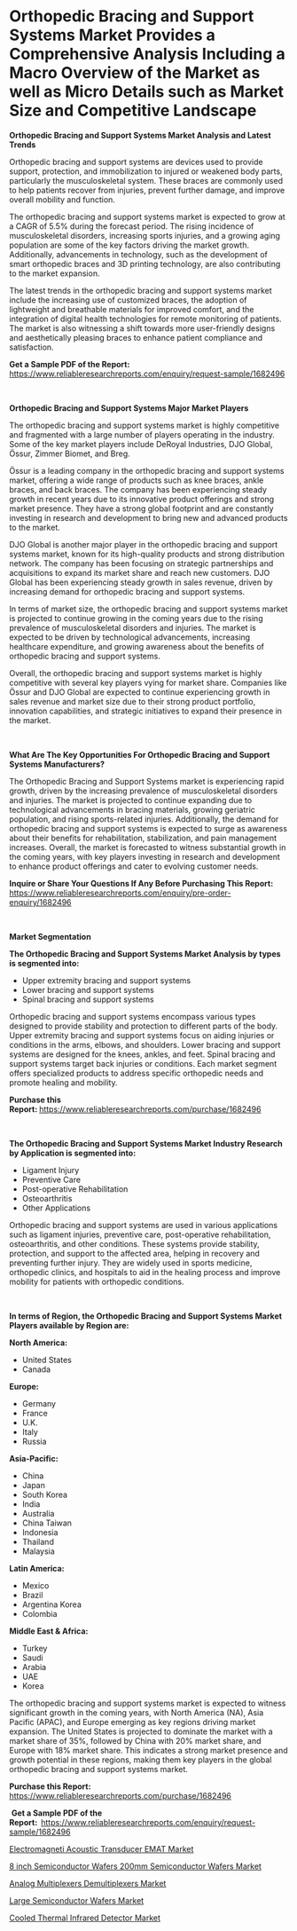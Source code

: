 <p><h1>Orthopedic Bracing and Support Systems Market Provides a Comprehensive Analysis Including a Macro Overview of the Market as well as Micro Details such as Market Size and Competitive Landscape</h1></p><p><strong>Orthopedic Bracing and Support Systems Market Analysis and Latest Trends</strong></p>
<p><p>Orthopedic bracing and support systems are devices used to provide support, protection, and immobilization to injured or weakened body parts, particularly the musculoskeletal system. These braces are commonly used to help patients recover from injuries, prevent further damage, and improve overall mobility and function.</p><p>The orthopedic bracing and support systems market is expected to grow at a CAGR of 5.5% during the forecast period. The rising incidence of musculoskeletal disorders, increasing sports injuries, and a growing aging population are some of the key factors driving the market growth. Additionally, advancements in technology, such as the development of smart orthopedic braces and 3D printing technology, are also contributing to the market expansion.</p><p>The latest trends in the orthopedic bracing and support systems market include the increasing use of customized braces, the adoption of lightweight and breathable materials for improved comfort, and the integration of digital health technologies for remote monitoring of patients. The market is also witnessing a shift towards more user-friendly designs and aesthetically pleasing braces to enhance patient compliance and satisfaction.</p></p>
<p><strong>Get a Sample PDF of the Report:&nbsp;</strong> <a href="https://www.reliableresearchreports.com/enquiry/request-sample/1682496">https://www.reliableresearchreports.com/enquiry/request-sample/1682496</a></p>
<p>&nbsp;</p>
<p><strong>Orthopedic Bracing and Support Systems Major Market Players</strong></p>
<p><p>The orthopedic bracing and support systems market is highly competitive and fragmented with a large number of players operating in the industry. Some of the key market players include DeRoyal Industries, DJO Global, Össur, Zimmer Biomet, and Breg.</p><p>Össur is a leading company in the orthopedic bracing and support systems market, offering a wide range of products such as knee braces, ankle braces, and back braces. The company has been experiencing steady growth in recent years due to its innovative product offerings and strong market presence. They have a strong global footprint and are constantly investing in research and development to bring new and advanced products to the market.</p><p>DJO Global is another major player in the orthopedic bracing and support systems market, known for its high-quality products and strong distribution network. The company has been focusing on strategic partnerships and acquisitions to expand its market share and reach new customers. DJO Global has been experiencing steady growth in sales revenue, driven by increasing demand for orthopedic bracing and support systems.</p><p>In terms of market size, the orthopedic bracing and support systems market is projected to continue growing in the coming years due to the rising prevalence of musculoskeletal disorders and injuries. The market is expected to be driven by technological advancements, increasing healthcare expenditure, and growing awareness about the benefits of orthopedic bracing and support systems.</p><p>Overall, the orthopedic bracing and support systems market is highly competitive with several key players vying for market share. Companies like Össur and DJO Global are expected to continue experiencing growth in sales revenue and market size due to their strong product portfolio, innovation capabilities, and strategic initiatives to expand their presence in the market.</p></p>
<p>&nbsp;</p>
<p><strong>What Are The Key Opportunities For Orthopedic Bracing and Support Systems Manufacturers?</strong></p>
<p><p>The Orthopedic Bracing and Support Systems market is experiencing rapid growth, driven by the increasing prevalence of musculoskeletal disorders and injuries. The market is projected to continue expanding due to technological advancements in bracing materials, growing geriatric population, and rising sports-related injuries. Additionally, the demand for orthopedic bracing and support systems is expected to surge as awareness about their benefits for rehabilitation, stabilization, and pain management increases. Overall, the market is forecasted to witness substantial growth in the coming years, with key players investing in research and development to enhance product offerings and cater to evolving customer needs.</p></p>
<p><strong>Inquire or Share Your Questions If Any Before Purchasing This Report:</strong> <a href="https://www.reliableresearchreports.com/enquiry/pre-order-enquiry/1682496">https://www.reliableresearchreports.com/enquiry/pre-order-enquiry/1682496</a></p>
<p>&nbsp;</p>
<p><strong>Market Segmentation</strong></p>
<p><strong>The Orthopedic Bracing and Support Systems Market Analysis by types is segmented into:</strong></p>
<p><ul><li>Upper extremity bracing and support systems</li><li>Lower bracing and support systems</li><li>Spinal bracing and support systems</li></ul></p>
<p><p>Orthopedic bracing and support systems encompass various types designed to provide stability and protection to different parts of the body. Upper extremity bracing and support systems focus on aiding injuries or conditions in the arms, elbows, and shoulders. Lower bracing and support systems are designed for the knees, ankles, and feet. Spinal bracing and support systems target back injuries or conditions. Each market segment offers specialized products to address specific orthopedic needs and promote healing and mobility.</p></p>
<p><strong>Purchase this Report:&nbsp;</strong><a href="https://www.reliableresearchreports.com/purchase/1682496">https://www.reliableresearchreports.com/purchase/1682496</a></p>
<p>&nbsp;</p>
<p><strong>The Orthopedic Bracing and Support Systems Market Industry Research by Application is segmented into:</strong></p>
<p><ul><li>Ligament Injury</li><li>Preventive Care</li><li>Post-operative Rehabilitation</li><li>Osteoarthritis</li><li>Other Applications</li></ul></p>
<p><p>Orthopedic bracing and support systems are used in various applications such as ligament injuries, preventive care, post-operative rehabilitation, osteoarthritis, and other conditions. These systems provide stability, protection, and support to the affected area, helping in recovery and preventing further injury. They are widely used in sports medicine, orthopedic clinics, and hospitals to aid in the healing process and improve mobility for patients with orthopedic conditions.</p></p>
<p>&nbsp;</p>
<p><strong>In terms of Region, the Orthopedic Bracing and Support Systems Market Players available by Region are:</strong></p>
<p>
    <p> <strong> North America: </strong>
        <ul>
            <li>United States</li>
            <li>Canada</li>
        </ul>
        </p> 
    <p> <strong> Europe: </strong>
        <ul>
            <li>Germany</li>
            <li>France</li>
            <li>U.K.</li>
            <li>Italy</li>
            <li>Russia</li>
        </ul>
        </p> 
    <p> <strong> Asia-Pacific: </strong>
        <ul>
            <li>China</li>
            <li>Japan</li>
            <li>South Korea</li>
            <li>India</li>
            <li>Australia</li>
            <li>China Taiwan</li>
            <li>Indonesia</li>
            <li>Thailand</li>
            <li>Malaysia</li>
        </ul>
        </p> 
    <p> <strong> Latin America: </strong>
        <ul>
            <li>Mexico</li>
            <li>Brazil</li>
            <li>Argentina Korea</li>
            <li>Colombia</li>
        </ul>
        </p> 
    <p> <strong> Middle East & Africa: </strong>
        <ul>
            <li>Turkey</li>
            <li>Saudi</li>
            <li>Arabia</li>
            <li>UAE</li>
            <li>Korea</li>
        </ul>
    </p>
    </p>
<p><p>The orthopedic bracing and support systems market is expected to witness significant growth in the coming years, with North America (NA), Asia Pacific (APAC), and Europe emerging as key regions driving market expansion. The United States is projected to dominate the market with a market share of 35%, followed by China with 20% market share, and Europe with 18% market share. This indicates a strong market presence and growth potential in these regions, making them key players in the global orthopedic bracing and support systems market.</p></p>
<p><strong>Purchase this Report: </strong><a href="https://www.reliableresearchreports.com/purchase/1682496">https://www.reliableresearchreports.com/purchase/1682496</a></p>
<p>&nbsp;<strong>Get a Sample PDF of the Report:&nbsp;&nbsp;</strong><a href="https://www.reliableresearchreports.com/enquiry/request-sample/1682496">https://www.reliableresearchreports.com/enquiry/request-sample/1682496</a></p>
<p><strong></strong></p>
<p><p><a href="https://medium.com/@peterm12562/electromagneti-acoustic-transducer-emat-market-size-cagr-trends-2024-2030-8b27d564aefe">Electromagneti Acoustic Transducer EMAT Market</a></p><p><a href="https://medium.com/@damorgan64868/8-inch-semiconductor-wafers-200mm-semiconductor-wafers-market-size-and-market-trends-complete-d7ae90ea19c1">8 inch Semiconductor Wafers 200mm Semiconductor Wafers Market</a></p><p><a href="https://medium.com/@jaremington56468/analog-multiplexers-demultiplexers-market-report-reveals-the-latest-trends-and-growth-opportunities-5c913e70034d">Analog Multiplexers Demultiplexers Market</a></p><p><a href="https://medium.com/@damorgan64868/large-semiconductor-wafers-market-insight-market-trends-growth-forecasted-from-2024-to-2031-4b181f6fb94c">Large Semiconductor Wafers Market</a></p><p><a href="https://medium.com/@malcomw102036/cooled-thermal-infrared-detector-market-size-reveals-the-best-marketing-channels-in-global-industry-2ecf47145baa">Cooled Thermal Infrared Detector Market</a></p></p>